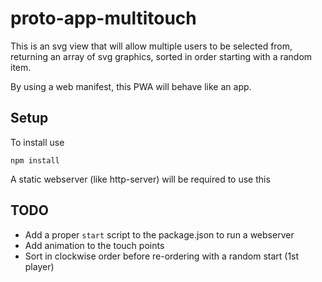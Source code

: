 # proto-app-multitouch

This is an svg view that will allow multiple users to be selected from,
returning an array of svg graphics, sorted in order starting with a random item. 

By using a web manifest, this PWA will behave like an app.

## Setup

To install use

```
npm install
```

A static webserver (like http-server) will be required to use this

## TODO

* Add a proper `start` script to the package.json to run a webserver
* Add animation to the touch points
* Sort in clockwise order before re-ordering with a random start (1st player)
